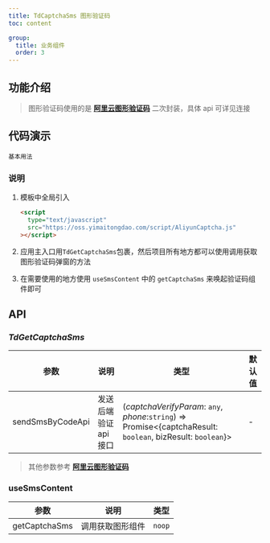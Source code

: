 ```yaml
---
title: TdCaptchaSms 图形验证码
toc: content

group:
  title: 业务组件
  order: 3
---
```


## 功能介绍

> 图形验证码使用的是 **[阿里云图形验证码](https://help.aliyun.com/zh/captcha/captcha2-0/user-guide/add-a-web-or-html5-client-to-alibaba-cloud-captcha-2?spm=a2c4g.11186623.0.0.23e466ba4Qnlnv)** 二次封装，具体 api 可详见连接

## 代码演示

<code src="../../src/business/TdCaptchaSms/demos/demo1.tsx">基本用法</code>

### 说明

1. 模板中全局引入

   ```html
   <script
     type="text/javascript"
     src="https://oss.yimaitongdao.com/script/AliyunCaptcha.js"
   ></script>
   ```

2. 应用主入口用`TdGetCaptchaSms`包裹，然后项目所有地方都可以使用调用获取图形验证码弹窗的方法
3. 在需要使用的地方使用 `useSmsContent` 中的 `getCaptchaSms` 来唤起验证码组件即可

## API

### _TdGetCaptchaSms_

| 参数             | 说明                  | 类型                                                                                                         | 默认值 |
| ---------------- | --------------------- | ------------------------------------------------------------------------------------------------------------ | ------ |
| sendSmsByCodeApi | 发送后端验证 api 接口 | (_captchaVerifyParam_: `any`, _phone_:`string`) => Promise<{captchaResult: `boolean`, bizResult: `boolean`}> | -      |

> 其他参数参考 **[阿里云图形验证码](https://help.aliyun.com/zh/captcha/captcha2-0/user-guide/add-a-web-or-html5-client-to-alibaba-cloud-captcha-2?spm=a2c4g.11186623.0.0.23e466ba4Qnlnv)**

### useSmsContent

| 参数          | 说明             | 类型   |
| ------------- | ---------------- | ------ |
| getCaptchaSms | 调用获取图形组件 | `noop` |
